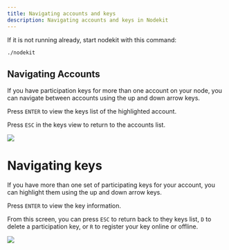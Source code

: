 ```yaml
---
title: Navigating accounts and keys
description: Navigating accounts and keys in Nodekit
---
```


If it is not running already, start nodekit with this command:

```bash
./nodekit
```

## Navigating Accounts

If you have participation keys for more than one account on your node, you can navigate between accounts using the up and down arrow keys.

Press `ENTER` to view the keys list of the highlighted account.

Press `ESC` in the keys view to return to the accounts list.

![](/assets/nodekit-navigate-accounts.gif)

# Navigating keys

If you have more than one set of participating keys for your account, you can highlight them using the up and down arrow keys.

Press `ENTER` to view the key information.

From this screen, you can press `ESC` to return back to they keys list, `D` to delete a participation key, or `R` to register your key online or offline.

![](/assets/nodekit-navigate-keys.gif)
